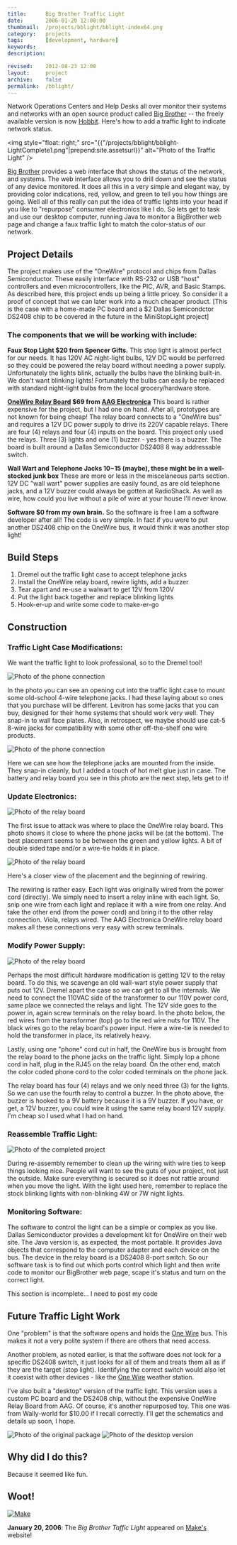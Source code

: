 ```yaml
---
title:      Big Brother Traffic Light
date:       2006-01-20 12:00:00
thumbnail:  /projects/bblight/bblight-index64.png
category:   projects
tags:       [development, hardware]
keywords:
description:

revised:    2012-08-23 12:00
layout:     project
archive:	false
permalink:  /bblight/
---
```

Network Operations Centers and Help Desks all over monitor their systems
and networks with an open source product called [Big Brother][bigbrother]
-- the freely available version is now
[Hobbit][hobbit]. Here's how to add a traffic light to indicate network
status.


<img style="float: right;" src="{{"/projects/bblight/bblight-LightComplete1.png"|prepend:site.assetsurl}}" alt="Photo of the Traffic Light" />

[Big Brother][bigbrother] provides a web interface that shows the status
of the network, and systems. The web interface allows you to drill down
and see the status of any device monitored. It does all this in a very
simple and elegant way, by providing color indications, red, yellow, and
green to tell you how things are going. Well all of this really can put
the idea of traffic lights into your head if you like to "repurpose"
consumer electronics like I do. So lets get to task and use our desktop
computer, running Java to monitor a BigBrother web page and change a
faux traffic light to match the color-status of our network.

## Project Details
The project makes use of the "OneWire" protocol and chips from Dallas
Semiconductor. These easily interface with RS-232 or USB "host"
controllers and even microcontrollers, like the PIC, AVR, and Basic
Stamps. As described here, this project ends up being a little pricey.
So  consider it a proof of concept that we can later work into a much
cheaper product. [This is the case with a home-made PC board and a $2
Dallas Semicondctor DS2408 chip to be covered in the future in the
MiniStopLight project]

### The components that we will be working with include:

**Faux Stop Light $20 from Spencer Gifts.** This stop light is almost
perfect for our needs. It has 120V AC night-light bulbs, 12V DC would be
perferred so they could be powered the relay board without needing a
power supply. Unfortunately the lights blink, actually the bulbs have
the blinking built-in. We don't want blinking lights! Fortunately the
bulbs can easily be replaced with standard night-light bulbs from the
local grocery/hardware store.

**<a href="https://www.google.com/#q=aag+electronica">OneWire Relay
Board</a> $69 from <a href="https://www.google.com/#q=aag+electronica">AAG
Electronica</a>** This board is rather expensive for the project, but I
had one on hand. After all, prototypes are not known for being cheap!
The relay board connects to a "OneWire bus" and requires a 12V DC power
supply to drive its 220V capable relays. There are four (4) relays and
four (4) inputs on the board. This project only used the relays. Three
(3) lights and one (1) buzzer - yes there is a buzzer. The board is
built around a Dallas Semiconductor DS2408 8 way addressable switch.

**Wall Wart and Telephone Jacks $10-$15 (maybe), these might be in a
well-stocked junk box** These are more or less in the miscelaneous parts
section. 12V DC "wall wart" power supplies are easily found, as are old
telephone jacks, and a 12V buzzer could always be gotten at RadioShack.
As well as wire, how could you live without a pile of wire at your house
I'll never know.

**Software $0 from my own brain.** So the software is free I am a
software developer after all! The code is very simple. In fact if you
were to put another DS2408 chip on the OneWire bus, it would think it
was another stop light!

## Build Steps

1. Dremel out the traffic light case to accept telephone jacks
2. Install the OneWire relay board, rewire lights, add a buzzer
3. Tear apart and re-use a walwart to get 12V from 120V
4. Put the light back together and replace blinking lights
5. Hook-er-up and write some code to make-er-go

## Construction

### Traffic Light Case Modifications:

We want the traffic light to look professional, so to the Dremel tool!

![Photo of the phone connection]({{"/projects/bblight/bblight-PhoneConnection1.png"|prepend:site.assetsurl}})

In the photo you can see an opening cut into the traffic light case to
mount some old-school 4-wire telephone jacks. I had these laying about
so ones that you purchase will be different. Levitron has some jacks
that you can buy, designed for their home systems that should work very
well. They snap-in to wall face plates. Also, in retrospect, we maybe
should use cat-5 8-wire jacks for compatibility with some other
off-the-shelf one wire products.

![Photo of the phone connection]({{"/projects/bblight/bblight-PhoneConnection2.png"|prepend:site.assetsurl}})

Here we can see how the telephone jacks are mounted from the inside.
They snap-in cleanly, but I added a touch of hot melt glue just in case.
The battery and relay board you see in this photo are the next step,
lets get to it!

### Update Electronics:

![Photo of the relay board]({{"/projects/bblight/bblight-RelayBoard3.png"|prepend:site.assetsurl}})

The first issue to attack was where to place the OneWire relay board.
This photo shows it close to where the phone jacks will be (at the
bottom). The best placement seems to be between the green and yellow
lights. A bit of double sided tape and/or a wire-tie holds it in place.

![Photo of the relay board]({{"/projects/bblight/bblight-RelayBoard2.png"|prepend:site.assetsurl}})

Here's a closer view of the placement and the beginning of rewiring.

The rewiring is rather easy. Each light was originally wired from the
power cord (directly). We simply need to insert a relay inline with each
light. So, snip one wire from each light and replace it with a wire from
one relay. And take the other end (from the power cord) and bring it to
the other relay connection. Viola, relays wired. The AAG Electronica
OneWire relay board makes all these connections very easy with screw
terminals.

### Modify Power Supply:

![Photo of the relay board]({{"/projects/bblight/bblight-RelayBoard1.png"|prepend:site.assetsurl}})

Perhaps the most difficult hardware modification is getting 12V to the
relay board. To do this, we scavenge an old wall-wart style power supply
that puts out 12V. Dremel apart the case so we can get to all the
internals. We need to connect the 110VAC side of the transformer to our
110V power cord, same place we connected the relays and light. The 12V
side goes to the power in, again screw terminals on the relay board. In
the photo below, the red wires from the transformer (top) go to the red
wire nuts for 110V. The black wires go to the relay board's power input.
Here a wire-tie is needed to hold the transformer in place, its
relatively heavy.

Lastly, using one "phone" cord cut in half, the OneWire bus is brought
from the relay board to the phone jacks on the traffic light. Simply lop
a phone cord in half, plug in the RJ45 on the relay board. On the other
end, match the color coded phone cord to the color coded terminals on
the phone jack.

The relay board has four (4) relays and we only need three (3) for the
lights. So we can use the fourth relay to control a buzzer. In the photo
above, the buzzer is hooked to a 9V battery because it is a 9V buzzer.
If you have, or get, a 12V buzzer, you could wire it using the same
relay board 12V supply. I'm cheap so I used what I had on hand.

### Reassemble Traffic Light:

![Photo of the completed project]({{"/projects/bblight/bblight-LightComplete1.png"|prepend:site.assetsurl}})

During re-assembly remember to clean up the wiring with wire ties to
keep things looking nice. People will want to see the guts of your
project, not just the outside. Make sure everything is secured so it
does not rattle around when you move the light. With the light used
here, remember to replace the stock blinking lights with non-blinking 4W
or 7W night lights.

### Monitoring Software:
The software to control the light can be a simple or complex as you
like. Dallas Semiconductor provides a development kit for OneWire on
their web site. The Java version is, as expected, the most portable. It
provides Java objects that correspond to the computer adapter and each
device on the bus. The device in the relay board is a DS2408 8-port
switch. So our software task is to find out which ports control which
light and then write code to monitor our BigBrother web page, scape it's
status and turn on the correct light.

This section is incomplete... I need to post my code

## Future Traffic Light Work
One "problem" is that the software opens and holds the [One
Wire][onewire] bus. This makes it not a very polite system if there are
others that need access.

Another problem, as noted earlier, is that the software does not look
for a specific DS2408 switch, it just looks for all of them and treats
them all as if they are the target (stop light). Identifying the correct
switch would also let it coexist with other devices - like the [One
Wire][onewire] weather station.

I've also built a "desktop" version of the traffic light. This version
uses a custom PC board and the DS2408 chip, without the expensive
OneWire Relay Board from AAG. Of course, it's another repurposed toy.
This one was from Wally-world for $10.00 if I recall correctly. I'll get
the schematics and details up soon, I hope.

![Photo of the original package]({{"/projects/bblight/bblight-DesktopTrafficLight01.png"|prepend:site.assetsurl}})
![Photo of the desktop version]({{"/projects/bblight/bblight-DesktopTrafficLight02.png"|prepend:site.assetsurl}})

## Why did I do this?

Because it seemed like fun.

## Woot!

[![Make](https://s0.wp.com/wp-content/themes/vip/makeblog/img/make-logo.png)][make-article]

**January 20, 2006**: The _Big Brother Taffic Light_ appeared on
[Make's][make-article] website!

 [bigbrother]: http://www.bb4.org/
 [hobbit]: http://sourceforge.net/projects/hobbitmon
 [onewire]: http://www.maxim-ic.com/1-Wire.cfm
 [make]: http://makezine.com
 [make-article]: http://makezine.com/2006/01/20/make-a-bigbrother-traffic/
